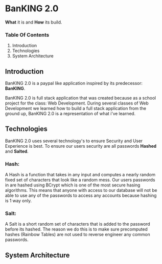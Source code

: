 # **BanKING 2.0**

**What** it is and **How** its build.

### **Table Of Contents**
1. Introduction
2. Technologies
3. System Architecture

## Introduction
BanKING 2.0 is a paypal like application inspired by its predecessor: **BanKING**.

BanKING 2.0 is full stack application that was created because as a school project for the class: Web Development.
During several classes of Web Development we learned how to build a full stack application from the ground up, BanKING 2.0 is a representation of what i've learned.

## Technologies
BanKING 2.0 uses several technology's to ensure Security and User Experience is best.
To ensure our users security are all passwords **Hashed** and **Salted**.

### **Hash:** 
A Hash is a function that takes in any input and computes a nearly random fixed set of characters that look like a random mess. Our users passwords in are hashed using BCrypt which is one of the most secure hasing algorithms. This means that anyone with access to our database will not be able to use any of the passwords to access any accounts because hashing is 1 way only.

### **Salt:**
A Salt is a short random set of characters that is added to the password before its hashed. The reason we do this is to make sure precomputed hashes (Rainbow Tables) are not used to reverse engineer any common passwords.

## System Architecture
